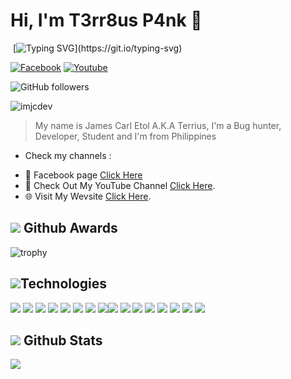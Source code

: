 # Hi, I'm T3rr8us P4nk 👋


<div align="center" width="50">                    

</div>
  
&nbsp;[![Typing SVG](http://readme-typing-svg.herokuapp.com?color=00F700&size=36&multiline=true&width=970&height=60&lines=Hello+there%2C+fellow+%3Chackers%2F%3E+and+%3Ccoderz%2F%3E!)](https://git.io/typing-svg)

<p align="left">
<a href="https://www.facebook.com/jamescarl.retiza.9"><img title="Facebook" src="https://img.shields.io/badge/Facebook-blue?style=for-the-badge&logo=facebook"></a>
<a href="https://www.youtube.com/@imjcdev"><img title="Youtube" src="https://img.shields.io/badge/Youtube-red?style=for-the-badge&logo=youtube"></a>

![GitHub followers](https://img.shields.io/github/followers/T3rr8us-P4nk?label=Followers&style=for-the-badge&logo=github)
<p align="left"> <img src="https://komarev.com/ghpvc/?username=T3rr8us-P4nk&label=Profile%20views&color=0e75b6&style=flat" alt="imjcdev" /> </p>

> My name is James Carl Etol A.K.A Terrius, I'm a Bug hunter, Developer, Student and I'm from Philippines
- Check my channels :
* 📱 Facebook page [Click Here](https://www.facebook.com/T3rr8usP4nk/)
* 🛑 Check Out My YouTube Channel [Click Here](https://m.youtube.com/channel/UC1IA5cyRUEze3lRzw-PQCBg).
* 🌐 Visit My Wevsite [Click Here](https://www.imjcdev.online/).

## <img src="https://img.icons8.com/nolan/25/github.png"/> Github Awards



  
![trophy](https://github-profile-trophy.vercel.app/?username=T3rr8us-P4nk&row=2&column=3)  
  
## <img src="https://img.icons8.com/nolan/25/computer.png"/>Technologies
<img src="https://img.icons8.com/color/48/000000/html-5--v1.png"/> <img src="https://img.icons8.com/color/48/000000/css3.png"/> <img src="https://img.icons8.com/color/48/000000/bootstrap.png"/> <img src="https://img.icons8.com/color/48/000000/php.png"> <img src="https://img.icons8.com/color/48/000000/python.png"/> <img src="https://img.icons8.com/color/48/000000/c-plus-plus-logo.png"/> <img src="https://img.icons8.com/doodle/48/000000/console--v2.png"/> <img src="https://img.icons8.com/color/48/000000/old-vmware-logo.png"/><img src="https://img.icons8.com/color/48/000000/virtualbox.png"/> <img src="https://img.icons8.com/fluent/48/000000/sublime-text.png"/> <img src="https://img.icons8.com/fluent/github"> <img src="https://img.icons8.com/color/48/000000/parrot.png"> <img src="https://img.icons8.com/color/48/000000/kali-linux.png"> <img src="https://img.icons8.com/color/48/000000/ubuntu.png"> <img src="https://img.icons8.com/color/48/000000/linux.png"> <img src="https://img.icons8.com/fluent/48/000000/windows-10.png">

## <img src="https://camo.githubusercontent.com/d3acf8f60da8454efb902d2333dc3d6b4ecbf00e4dd5bee5b358d1a5f125acc1/68747470733a2f2f696d672e69636f6e73382e636f6d2f6e6f6c616e2f32362f6769746875622e706e67"/> Github Stats
<img src="https://github-readme-stats.vercel.app/api?username=T3rr8us-P4nk&&show_icons=true&title_color=ffffff&icon_color=bb2acf&text_color=daf7dc&bg_color=151515"/>

